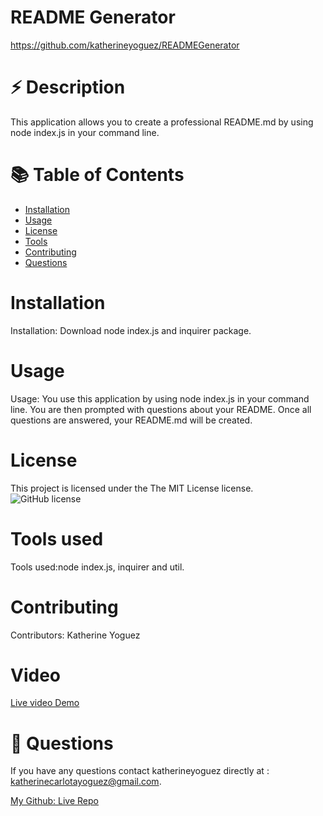 
# README Generator
https://github.com/katherineyoguez/READMEGenerator

# ⚡️ Description 
This application allows you to create a professional README.md by using node index.js in your command line.

# 📚 Table of Contents 
* [Installation](#installation)
* [Usage](#usage) 
* [License](#license)
* [Tools](#tools)
* [Contributing](#contributing)
* [Questions](#questions)

# Installation
Installation:
Download node index.js and inquirer package.

# Usage
Usage:
You use this application by using node index.js in your command line. You are then prompted with questions about your README. Once all questions are answered, your README.md will be created.

# License
This project is licensed under the The MIT License license. 
![GitHub license](https://img.shields.io/badge/license-MIT-blue.svg)

# Tools used
Tools used:node index.js, inquirer and util.

# Contributing
​Contributors: 
Katherine Yoguez

# Video

[Live video Demo](https://youtu.be/cwGBpcyf2bY)

# 📇 Questions
If you have any questions contact katherineyoguez directly at : katherinecarlotayoguez@gmail.com.

[My Github: Live Repo](https://github.com/katherineyoguez/READMEGenerator)
